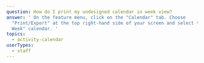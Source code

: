 ```yaml
---
question: How do I print my undesigned calendar in week view?
answer: ' On the feature menu, click on the "Calendar" tab. Choose
  "Print/Export" at the top right-hand side of your screen and select the "Print
  Week" calendar. '
topics:
  - activity-calendar
userTypes:
  - staff
---
```

